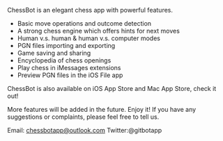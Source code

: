 ChessBot is an elegant chess app with powerful features.

- Basic move operations and outcome detection
- A strong chess engine which offers hints for next moves
- Human v.s. human & human v.s. computer modes
- PGN files importing and exporting
- Game saving and sharing
- Encyclopedia of chess openings
- Play chess in iMessages extensions
- Preview PGN files in the iOS File app

ChessBot is also available on iOS App Store and Mac App Store, check it out!

More features will be added in the future. Enjoy it!
If you have any suggestions or complaints, please feel free to tell us.

Email: chessbotapp@outlook.com
Twitter:@gitbotapp